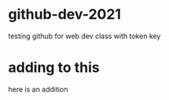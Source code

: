 # github-dev-2021
testing github for web dev class with token key 
# adding to this 
here is an addition 
